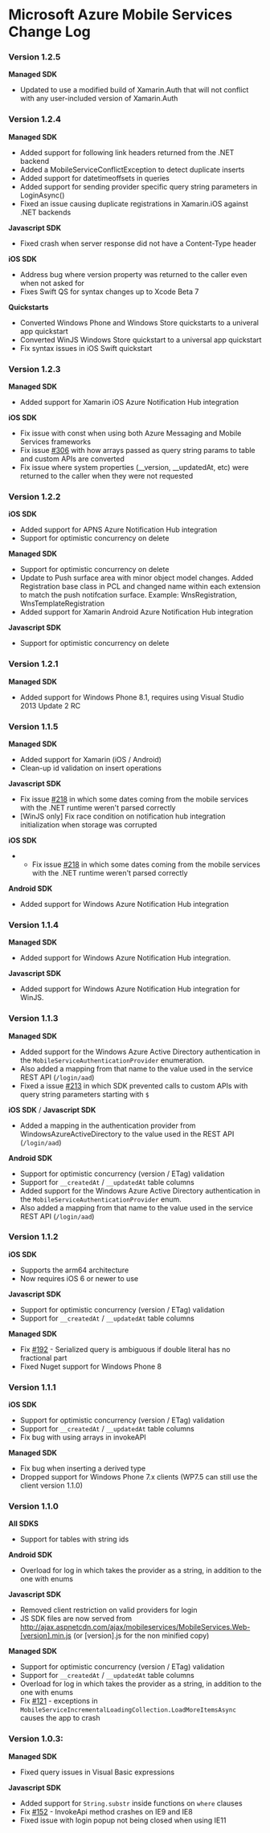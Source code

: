 # Microsoft Azure Mobile Services Change Log
### Version 1.2.5
**Managed SDK**
- Updated to use a modified build of Xamarin.Auth that will not conflict with any user-included version of Xamarin.Auth

### Version 1.2.4
**Managed SDK**
- Added support for following link headers returned from the .NET backend
- Added a MobileServiceConflictException to detect duplicate inserts
- Added support for datetimeoffsets in queries
- Added support for sending provider specific query string parameters in LoginAsync()
- Fixed an issue causing duplicate registrations in Xamarin.iOS against .NET backends

**Javascript SDK**
- Fixed crash when server response did not have a Content-Type header

**iOS SDK**
- Address bug where version property was returned to the caller even when not asked for
- Fixes Swift QS for syntax changes up to Xcode Beta 7

**Quickstarts**
- Converted Windows Phone and Windows Store quickstarts to a univeral app quickstart
- Converted WinJS Windows Store quickstart to a universal app quickstart
- Fix syntax issues in iOS Swift quickstart

### Version 1.2.3
**Managed SDK** 
- Added support for Xamarin iOS Azure Notification Hub integration

**iOS SDK**
- Fix issue with const when using both Azure Messaging and Mobile Services frameworks
- Fix issue [#306](https://github.com/Azure/azure-mobile-services/issues/306) with how arrays passed as query string params to table and custom APIs are converted 
- Fix issue where system properties (__version, __updatedAt, etc) were returned to the caller when they were not requested

### Version 1.2.2
**iOS SDK**
- Added support for APNS Azure Notification Hub integration
- Support for optimistic concurrency on delete

**Managed SDK** 
- Support for optimistic concurrency on delete
- Update to Push surface area with minor object model changes. Added Registration base class in PCL and changed name within each extension to match the push notifcation surface. Example: WnsRegistration, WnsTemplateRegistration
- Added support for Xamarin Android Azure Notification Hub integration

**Javascript SDK** 
- Support for optimistic concurrency on delete

### Version 1.2.1
**Managed SDK**
- Added support for Windows Phone 8.1, requires using Visual Studio 2013 Update 2 RC

### Version 1.1.5
**Managed SDK**
- Added support for Xamarin (iOS / Android)
- Clean-up id validation on insert operations

**Javascript SDK**
- Fix issue [#218](https://github.com/WindowsAzure/azure-mobile-services/issues/218) in which some dates coming from the mobile services with the .NET runtime weren't parsed correctly
- [WinJS only] Fix race condition on notification hub integration initialization when storage was corrupted

**iOS SDK**
- - Fix issue [#218](https://github.com/WindowsAzure/azure-mobile-services/issues/218) in which some dates coming from the mobile services with the .NET runtime weren't parsed correctly

**Android SDK**
- Added support for Windows Azure Notification Hub integration

### Version 1.1.4
**Managed SDK**
- Added support for Windows Azure Notification Hub integration.

**Javascript SDK**
- Added support for Windows Azure Notification Hub integration for WinJS.

### Version 1.1.3
**Managed SDK**
- Added support for the Windows Azure Active Directory authentication in the `MobileServiceAuthenticationProvider` enumeration.
- Also added a mapping from that name to the value used in the service REST API (`/login/aad`)
- Fixed a issue [#213](https://github.com/WindowsAzure/azure-mobile-services/issues/213) in which SDK prevented calls to custom APIs with query string parameters starting with `$`

**iOS SDK** / **Javascript SDK**
- Added a mapping in the authentication provider from WindowsAzureActiveDirectory to the value used in the REST API (`/login/aad`)

**Android SDK**
- Support for optimistic concurrency (version / ETag) validation
- Support for `__createdAt` / `__updatedAt` table columns
- Added support for the Windows Azure Active Directory authentication in the `MobileServiceAuthenticationProvider` enum.
- Also added a mapping from that name to the value used in the service REST API (`/login/aad`)

### Version 1.1.2
**iOS SDK**
- Supports the arm64 architecture
- Now requires iOS 6 or newer to use 

**Javascript SDK**
- Support for optimistic concurrency (version / ETag) validation
- Support for `__createdAt` / `__updatedAt` table columns

**Managed SDK**
- Fix [#192](https://github.com/WindowsAzure/azure-mobile-services/issues/192) - Serialized query is ambiguous if double literal has no fractional part
- Fixed Nuget support for Windows Phone 8

### Version 1.1.1
**iOS SDK**
- Support for optimistic concurrency (version / ETag) validation
- Support for `__createdAt` / `__updatedAt` table columns
- Fix bug with using arrays in invokeAPI

**Managed SDK**
- Fix bug when inserting a derived type
- Dropped support for Windows Phone 7.x clients (WP7.5 can still use the client version 1.1.0)

### Version 1.1.0

**All SDKS**
- Support for tables with string ids

**Android SDK**
- Overload for log in which takes the provider as a string, in addition to the one with enums
 
**Javascript SDK**
- Removed client restriction on valid providers for login
- JS SDK files are now served from http://ajax.aspnetcdn.com/ajax/mobileservices/MobileServices.Web-[version].min.js (or [version].js for the non minified copy)

**Managed SDK**
- Support for optimistic concurrency (version / ETag) validation
- Support for `__createdAt` / `__updatedAt` table columns
- Overload for log in which takes the provider as a string, in addition to the one with enums
- Fix [#121](https://github.com/WindowsAzure/azure-mobile-services/issues/121) - exceptions in `MobileServiceIncrementalLoadingCollection.LoadMoreItemsAsync` causes the app to crash

### Version 1.0.3:

**Managed SDK**
- Fixed query issues in Visual Basic expressions

**Javascript SDK**
- Added support for `String.substr` inside functions on `where` clauses
- Fix [#152](https://github.com/WindowsAzure/azure-mobile-services/issues/152) - InvokeApi method crashes on IE9 and IE8
- Fixed issue with login popup not being closed when using IE11
